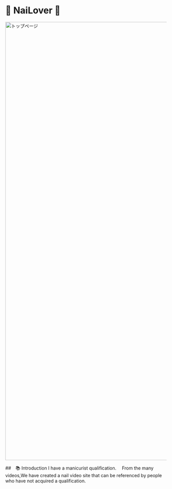 # :kiss: NaiLover :kiss:
<img width="1368" alt="トップページ" src="https://user-images.githubusercontent.com/61773485/80275578-31f28480-871d-11ea-9444-d0520007d8a0.png">

##　:books: Introduction
I have a manicurist qualification.　
From the many videos,We have created a nail video site that can be referenced by people who have not acquired a qualification.
